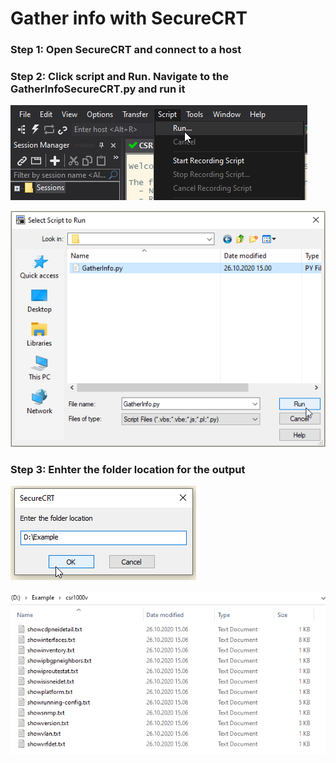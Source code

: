 # Gather info with SecureCRT

### Step 1: Open SecureCRT and connect to a host

### Step 2: Click script and Run. Navigate to the GatherInfoSecureCRT.py and run it

![AnyConnect](/files/GatherInfo1.png "GatherInfo1")

![AnyConnect](/files/GatherInfo2.png "GatherInfo2")

### Step 3: Enhter the folder location for the output

![AnyConnect](/files/GatherInfo3.png "GatherInfo3")

![AnyConnect](/files/GatherInfo4.png "GatherInfo4")